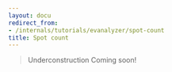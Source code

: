 ```yaml
---
layout: docu
redirect_from:
- /internals/tutorials/evanalyzer/spot-count
title: Spot count
---
```


> Underconstruction Coming soon!